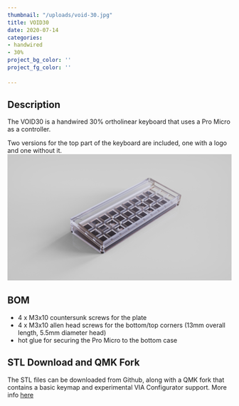 ```yaml
---
thumbnail: "/uploads/void-30.jpg"
title: VOID30
date: 2020-07-14
categories:
- handwired
- 30%
project_bg_color: ''
project_fg_color: ''

---
```


## Description
The VOID30 is a handwired 30% ortholinear keyboard that uses a Pro Micro as a controller.

Two versions for the top part of the keyboard are included, one with a logo and one without it.
![VOID30 Overview](/uploads/void-30.jpg)

## BOM
- 4 x M3x10 countersunk screws for the plate
- 4 x M3x10 allen head screws for the bottom/top corners (13mm overall length, 5.5mm diameter head)
- hot glue for securing the Pro Micro to the bottom case


## STL Download and QMK Fork
The STL files can be downloaded from Github, along with a QMK fork that contains a basic keymap and experimental VIA Configurator support. More info [here](https://github.com/victorlucachi/void30)